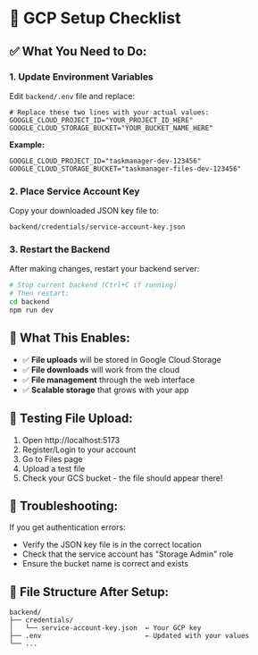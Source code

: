 # 🔧 GCP Setup Checklist

## ✅ What You Need to Do:

### 1. Update Environment Variables
Edit `backend/.env` file and replace:

```env
# Replace these two lines with your actual values:
GOOGLE_CLOUD_PROJECT_ID="YOUR_PROJECT_ID_HERE"
GOOGLE_CLOUD_STORAGE_BUCKET="YOUR_BUCKET_NAME_HERE"
```

**Example:**
```env
GOOGLE_CLOUD_PROJECT_ID="taskmanager-dev-123456"
GOOGLE_CLOUD_STORAGE_BUCKET="taskmanager-files-dev-123456"
```

### 2. Place Service Account Key
Copy your downloaded JSON key file to:
```
backend/credentials/service-account-key.json
```

### 3. Restart the Backend
After making changes, restart your backend server:
```bash
# Stop current backend (Ctrl+C if running)
# Then restart:
cd backend
npm run dev
```

## 🚀 What This Enables:

- ✅ **File uploads** will be stored in Google Cloud Storage
- ✅ **File downloads** will work from the cloud
- ✅ **File management** through the web interface
- ✅ **Scalable storage** that grows with your app

## 🧪 Testing File Upload:

1. Open http://localhost:5173
2. Register/Login to your account
3. Go to Files page
4. Upload a test file
5. Check your GCS bucket - the file should appear there!

## 🔧 Troubleshooting:

If you get authentication errors:
- Verify the JSON key file is in the correct location
- Check that the service account has "Storage Admin" role
- Ensure the bucket name is correct and exists

## 📁 File Structure After Setup:
```
backend/
├── credentials/
│   └── service-account-key.json  ← Your GCP key
├── .env                          ← Updated with your values
└── ...
```
